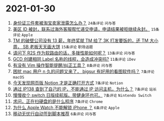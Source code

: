 # 2021-01-30

1. [身份证三件套被淘宝卖家泄露怎么办？](https://www.v2ex.com/t/749777) `24条评论` `问与答`
1. [美区 ID 被封，联系过海外客服帮忙递交申请，申请结果被拒继续永封。](https://www.v2ex.com/t/749778) `15条评论` `Apple`
1. [TM 的破壁公司没有 13 薪，年终奖就 TM 给了 3K 打发要饭的，还 TM 大小周， SB 老板天天画大饼](https://www.v2ex.com/t/749772) `15条评论` `职场话题`
1. [请问下 R2S 作为软路由的话，多拨性能如何呢？](https://www.v2ex.com/t/749773) `13条评论` `问与答`
1. [GCD 创建相同 Label 名称的线程，会造成冲突吗?](https://www.v2ex.com/t/749771) `11条评论` `iDev`
1. [有没有 Vim 操作智能提醒/纠正工具？](https://www.v2ex.com/t/749805) `8条评论` `问与答`
1. [困扰 mac 用户 n 久的问题又来了， bigsur 有好用的看图软件吗？](https://www.v2ex.com/t/749799) `7条评论` `macOS`
1. [今天发现网页版 Notion 才是正确打开方式](https://www.v2ex.com/t/749795) `7条评论` `Notion`
1. [通过 IP138 查到了自己的 IP，不能通过 IP 访问主机，为什么？](https://www.v2ex.com/t/749787) `7条评论` `站长`
1. [慢慢收个 switch 日版续航版。带健身环也可。](https://www.v2ex.com/t/749767) `7条评论` `Nintendo Switch`
1. [求问，正在扫硬盘的是什么程序](https://www.v2ex.com/t/749766) `7条评论` `Chrome`
1. [为什么 Apple Watch 不能解锁 iPhone ？](https://www.v2ex.com/t/749797) `6条评论` `Apple`
1. [移动无忧行自动签到脚本推荐](https://www.v2ex.com/t/749769) `6条评论` `问与答`
